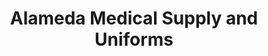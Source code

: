 ---
title: "Alameda Medical Supply and Uniforms"
url: /corpus-christi/alameda-medical-supply-and-uniforms/
shop: medical supply
---